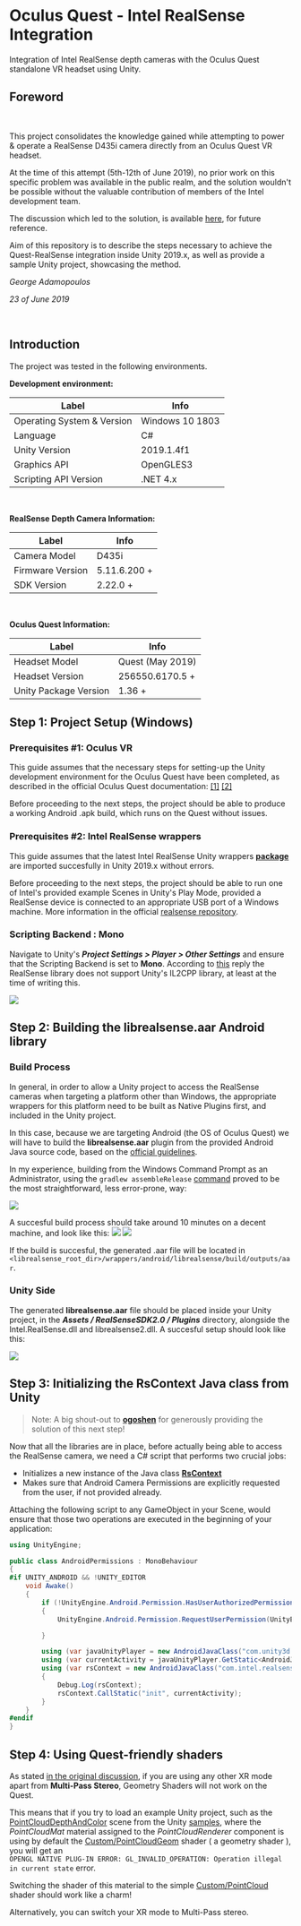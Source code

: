 # Oculus Quest - Intel RealSense Integration
Integration of Intel RealSense depth cameras with the Oculus Quest standalone VR headset using Unity.


## Foreword

<br/>

This project consolidates the knowledge gained while attempting to power & operate a RealSense D435i camera directly from an Oculus Quest VR headset. 

At the time of this attempt (5th-12th of June 2019), no prior work on this specific problem was available in the public realm, and the solution wouldn't be possible without the valuable contribution of members of the Intel development team.

The discussion which led to the solution, is available [here](https://github.com/IntelRealSense/librealsense/issues/4155), for future reference.

Aim of this repository is to describe the steps necessary to achieve the Quest-RealSense integration inside Unity 2019.x, as well as provide a sample Unity project, showcasing the method.


_George Adamopoulos_

_23 of June 2019_

<br/>

## Introduction

The project was tested in the following environments.

**Development environment:**

| Label | Info  |
|----------------------------|-----------------|
| Operating System & Version | Windows 10 1803 |
| Language                   | C#              | 
| Unity Version              | 2019.1.4f1      |
| Graphics API               | OpenGLES3       |
| Scripting API Version      | .NET 4.x        |

<br/>

**RealSense Depth Camera Information:**

| Label  |  Info  |
|----------------------------|-----------------|
| Camera Model               | D435i           |
| Firmware Version           | 5.11.6.200 +    | 
| SDK Version                | 2.22.0 +        | 

<br/>

**Oculus Quest Information:**

| Label  |  Info  |
|----------------------------|-----------------|
| Headset Model              | Quest (May 2019)|
| Headset Version            | 256550.6170.5 + | 
| Unity Package Version      | 1.36 +          | 



## Step 1: Project Setup (Windows)
### Prerequisites #1: Oculus VR
This guide assumes that the necessary steps for setting-up the Unity development environment for the Oculus Quest have been completed, as described in the official Oculus Quest documentation: [[1]](https://developer.oculus.com/documentation/quest/latest/concepts/unity-build-android/) [[2]](https://developer.oculus.com/documentation/quest/latest/concepts/unity-mobileprep/)

Before proceeding to the next steps, the project should be able to produce a working Android .apk build, which runs on the Quest without issues.

### Prerequisites #2: Intel RealSense wrappers
This guide assumes that the latest Intel RealSense Unity wrappers [**package**](https://github.com/IntelRealSense/librealsense/releases/download/v2.20.0/realsense.unitypackage) are imported succesfully in Unity 2019.x without errors. 

Before proceeding to the next steps, the project should be able to run one of Intel's provided example Scenes in Unity's Play Mode, provided a RealSense device is connected to an appropriate USB port of a Windows machine. More information in the official [realsense repository](https://github.com/IntelRealSense/librealsense/tree/master/wrappers/unity).

### Scripting Backend : Mono
Navigate to Unity's _**Project Settings > Player > Other Settings**_ and ensure that the Scripting Backend is set to **Mono**.
According to [this](https://github.com/IntelRealSense/librealsense/issues/4155#issuecomment-499363798) reply the RealSense library does not support Unity's IL2CPP library, at least at the time of writing this.

![](https://github.com/GeorgeAdamon/quest-realsense/blob/master/resources/img-scripting-backend.png)

## Step 2: Building the librealsense.aar Android library
### Build Process
In general, in order to allow a Unity project to access the RealSense cameras when targeting a platform other than Windows, the appropriate wrappers for this platform need to be built as Native Plugins first, and included in the Unity project.

In this case, because we are targeting Android (the OS of Oculus Quest) we will have to build the **librealsense.aar** plugin from the provided Android Java source code, based on the [official guidelines](https://github.com/IntelRealSense/librealsense/tree/master/wrappers/android). 

In my experience, building from the Windows Command Prompt as an Administrator, using the ```gradlew assembleRelease``` [command](https://github.com/IntelRealSense/librealsense/tree/master/wrappers/android#build-with-gradle) proved to be the most straightforward, less error-prone, way:

![](https://github.com/GeorgeAdamon/quest-realsense/blob/master/resources/img-gradle-build.png)

A succesful build process should take around 10 minutes on a decent machine, and look like this:
![](https://github.com/GeorgeAdamon/quest-realsense/blob/master/resources/img-gradle-build-02.png)
![](https://github.com/GeorgeAdamon/quest-realsense/blob/master/resources/img-gradle-build-04.png)

If the build is succesful, the generated .aar file will be located in 
```<librealsense_root_dir>/wrappers/android/librealsense/build/outputs/aar```.

### Unity Side
The generated **librealsense.aar** file should be placed inside your Unity project, in the _**Assets / RealSenseSDK2.0 / Plugins**_ directory, alongside the Intel.RealSense.dll and librealsense2.dll. A succesful setup should look like this:

![](https://github.com/GeorgeAdamon/quest-realsense/blob/master/resources/img-unity-plugins.png)

## Step 3: Initializing the RsContext Java class from Unity
> Note: A big shout-out to [**ogoshen**](https://github.com/ogoshen) for generously providing the solution of this next step!

Now that all the libraries are in place, before actually being able to access the RealSense camera, we need a C# script that performs two crucial jobs: 
* Initializes a new instance of the Java class [**RsContext**](https://github.com/IntelRealSense/librealsense/blob/master/wrappers/android/librealsense/src/main/java/com/intel/realsense/librealsense/RsContext.java)
* Makes sure that Android Camera Permissions are explicitly requested from the user, if not provided already.

Attaching the following script to any GameObject in your Scene, would ensure that those two operations are executed in the beginning of your application:

```c#
using UnityEngine;

public class AndroidPermissions : MonoBehaviour
{
#if UNITY_ANDROID && !UNITY_EDITOR
    void Awake()
    {
        if (!UnityEngine.Android.Permission.HasUserAuthorizedPermission(UnityEngine.Android.Permission.Camera))
        {
            UnityEngine.Android.Permission.RequestUserPermission(UnityEngine.Android.Permission.Camera);

        }

        using (var javaUnityPlayer = new AndroidJavaClass("com.unity3d.player.UnityPlayer"))
        using (var currentActivity = javaUnityPlayer.GetStatic<AndroidJavaObject>("currentActivity"))
        using (var rsContext = new AndroidJavaClass("com.intel.realsense.librealsense.RsContext"))
        {
            Debug.Log(rsContext);
            rsContext.CallStatic("init", currentActivity);
        }
    }
#endif
}
```


## Step 4: Using Quest-friendly shaders
As stated [in the original discussion](https://github.com/IntelRealSense/librealsense/issues/4155#issuecomment-522884739), if you are using any other XR mode apart from **Multi-Pass Stereo**, Geometry Shaders will not work on the Quest.

This means that if you try to load an example Unity project, such as the [PointCloudDepthAndColor](https://github.com/IntelRealSense/librealsense/blob/master/wrappers/unity/Assets/RealSenseSDK2.0/Scenes/Samples/PointCloudDepthAndColor.unity) scene from the Unity [samples](https://github.com/IntelRealSense/librealsense/tree/master/wrappers/unity/Assets/RealSenseSDK2.0/Scenes/Samples), where the _PointCloudMat_ material assigned to the _PointCloudRenderer_ component is using by default the [Custom/PointCloudGeom](https://github.com/IntelRealSense/librealsense/blob/master/wrappers/unity/Assets/RealSenseSDK2.0/Shaders/PointCloudGeom.shader) shader ( a geometry shader ), you will get an  
`OPENGL NATIVE PLUG-IN ERROR: GL_INVALID_OPERATION: Operation illegal in current state` error.

Switching the shader of this material to the simple [Custom/PointCloud](https://github.com/IntelRealSense/librealsense/blob/master/wrappers/unity/Assets/RealSenseSDK2.0/Shaders/PointCloud.shader) shader should work like a charm!  

Alternatively, you can switch your XR mode to Multi-Pass stereo.
